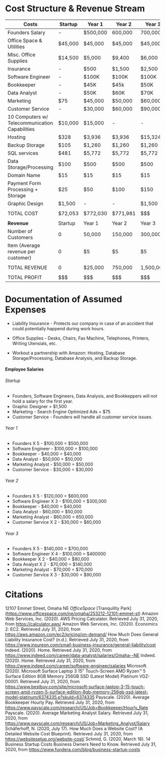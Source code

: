 # Cost Structure & Revenue Stream


| Costs | Startup | Year 1 | Year 2 | Year 3 |
|---|---|---|---|---|
|Founders Salary | - | $500,000 | 600,000 | 700,000|
|Office Space & Utilities | $45,000 | $45,000 | $45,000 | $45,000 |
|Misc. Office Supplies | $14,500 | $5,000 | $9,400 | $6,000 |
|Insurance | - | $500 | $1,500 | $2,500 |
|Software Engineer | - | $100K | $100K | $100K |
|Bookkeeper | - | $45K | $45k | $50K |
|Data Analyst | - | $50K | $60K | $70K |
|Marketing | $75 | $45,000 | $50,000 | $60,000 |
|Customer Service | - | $30,000 | $60,000 | $90,000|
|10 Computers w/ Telecommunication Capabilities | $10,000 | $15,000 | - | - |
|Hosting | $328 | $3,936| $3,936 | $15,324 |
|Backup Storage | $105 | $1,260 | $1,260 | $1,260 |
|SQL services | $481 | $5,772 | $5,772 | $5,772 |
|Data Storage/Processing | $100| $500 | $500 | $500 |
|Domain Name | $15 | $15 | $15 | $15 |
|Payment Form Processing + Storage | $25 | $50 | $100 | $150 |
|Graphic Design | $1,500 | - | - | $1,500 |
| | | | | |
|TOTAL COST | $72,053 | $772,030 | $771,981| $$$ |
| | | | | |
| **Revenue** |Startup | Year 1 | Year 2 | Year 3 |
|Number of Customers | 0 | 50,000 | 150,000 | 300,000 |
|Item (Average revenue per customer) | 0 | $5 | $5 | $5 |
| | | | | |
| TOTAL REVENUE | 0 | $25,000 | 750,000 | 1,500,000 |
| | | | | |
| TOTAL PROFIT | $$$ | $$$ | $$$ | $$$ |
# Documentation of Assumed Expenses

- Liability Insurance - Protects our company in case of an accident that could potentially happend during work hours.

- Office Supplies - Desks, Chairs, Fax Machine, Telephones, Printers, Writing Utensials, etc.

- Workout a partnership with Amazon: Hosting, Database Storage/Processing, Database Analysis, and Backup Storage. 

#### Employee Salaries
###### Startup
- Founders, Software Engineers, Data Analysis, and Bookkeppers will not hold a salary for the first year.
- Graphic Designer = $1,500
- Marketing - Search Engine Optimized Ads = $75
- Customer Service - Founders will handle all customer service issues.
###### Year 1
- Founders X 5 - $100,000 = $500,000
- Software Engineer - $100,000 = $100,000
- Bookkeeper - $40,000 = $40,000
- Data Analyst - $50,000 = $50,000
- Marketing Analyst - $50,000 = $50,000
- Customer Service - $30,000 = $30,000
###### Year 2
- Founders X 5 - $120,000 = $600,000
- Software Engineer X 3 - $100,000 = $300,000
- Bookkeeper - $40,000 = $40,000
- Data Analyst - $60,000 = $50,000
- Marketing Analyst - $60,000 = 650,000
- Customer Service X 2 - $30,000 = $60,000
###### Year 3
- Founders X 5 - $140,000 = $700,000
- Software Engineer X 4 - $100,000 = $400000
- Bookkeeper X 2 - $40,000 = $80,000
- Data Analyst X 2 - $70,000 = $140,000
- Marketing Analyst - $70,000 = $70,000
- Customer Service X 3 - $30,000 = $90,000
# Citations
12107 Emmet Street, Omaha NE *OfficeSpace* [Tranquility Park] (https://www.officespace.com/ne/omaha/253212-12101-emmet-st)
Amazon Web Services, Inc. (2020). AWS Pricing Calculator. Retrieved July 31, 2020, from https://calculator.aws/
Amazon Web Services, Inc. (2020). Economics 2: EC2. Retrieved July 31, 2020, from https://aws.amazon.com/ec2/pricing/on-demand/
How Much Does General Liability Insurance Cost? (n.d.). Retrieved July 31, 2020, from https://www.insureon.com/small-business-insurance/general-liability/cost
Indeed. (2020). Home. Retrieved July 31, 2020, from https://www.indeed.com/career/data-analyst/salaries/Omaha--NE
Indeed. (2020). Home. Retrieved July 31, 2020, from https://www.indeed.com/career/software-engineer/salaries
Microsoft. (2020). Microsoft Surface Laptop 3 15" Touch-Screen AMD Ryzen™ 5 Surface Edition 8GB Memory 256GB SSD (Latest Model) Platinum VGZ-00001. Retrieved July 31, 2020, from https://www.bestbuy.com/site/microsoft-surface-laptop-3-15-touch-screen-amd-ryzen-5-surface-edition-8gb-memory-256gb-ssd-latest-model-platinum/6374335.p?skuId=6374335
Payscale. (2020). Average Bookkeeper Hourly Pay. Retrieved July 31, 2020, from https://www.payscale.com/research/US/Job=Bookkeeper/Hourly_Rate
Payscale. (2020). Average Marketing Analyst Salary. Retrieved July 31, 2020, from https://www.payscale.com/research/US/Job=Marketing_Analyst/Salary
Schäferhoff, N. (2020, July 17). How Much Does a Website Cost? (A Detailed Website Cost Blueprint). Retrieved July 31, 2020, from https://websitesetup.org/website-cost/
Schmid, G. (2020, March 18). 14 Business Startup Costs Business Owners Need to Know. Retrieved July 31, 2020, from https://www.fundera.com/blog/business-startup-costs
